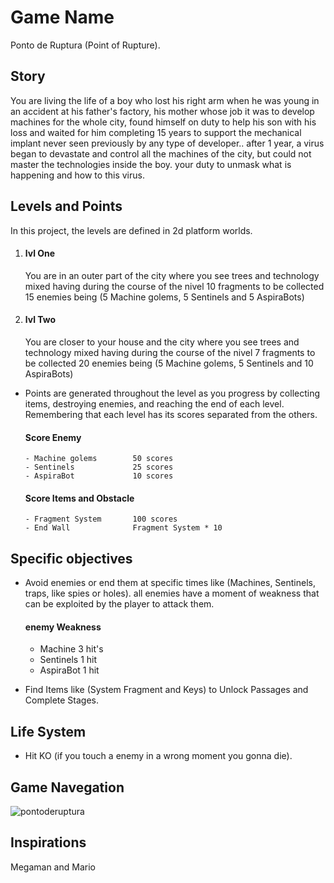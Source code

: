 # Game Name

Ponto de Ruptura (Point of Rupture).

## Story

You are living the life of a boy who lost his right arm when he was young in an accident at his father's factory, his mother whose job it was to develop machines for the whole city, found himself on duty to help his son with his loss and waited for him completing 15 years to support the mechanical implant never seen previously by any type of
developer..
after 1 year, a virus began to devastate and control all the machines of the city, but could not master the technologies inside the boy.
your duty to unmask what is happening and how to this virus.

## Levels and Points 
In this project, the levels are defined in 2d platform worlds.

  1. #### lvl One
      You are in an outer part of the city where you see trees and technology mixed
      having during the course of the nivel 10 fragments to be collected 15 enemies being (5 Machine golems, 5 Sentinels and 5 AspiraBots)
      
  2. #### lvl Two
      You are closer to your house and the city where you see trees and technology mixed
      having during the course of the nivel 7 fragments to be collected 20 enemies being (5 Machine golems, 5 Sentinels and 10        AspiraBots)
    

- Points are generated throughout the level as you progress by collecting items, destroying enemies, and reaching the end of each level.
Remembering that each level has its scores separated from the others.

    #### Score Enemy
      - Machine golems        50 scores                
      - Sentinels             25 scores
      - AspiraBot             10 scores
      
    #### Score Items and Obstacle
    
      - Fragment System       100 scores
      - End Wall              Fragment System * 10
 
## Specific objectives
- Avoid enemies or end them at specific times like (Machines, Sentinels, traps, like spies or holes).
     all enemies have a moment of weakness that can be exploited by the player to attack them.
     
   #### enemy Weakness
   
   - Machine          3 hit's                
   - Sentinels        1 hit
   - AspiraBot        1 hit   
     
- Find Items like (System Fragment and Keys) to Unlock Passages and Complete Stages.

## Life System

- Hit KO (if you touch a enemy in a wrong moment you gonna die).

## Game Navegation
 ![pontoderuptura](https://user-images.githubusercontent.com/19175821/30003751-bf99e720-9098-11e7-862d-529dcab6ab65.png)


## Inspirations

  Megaman and Mario





